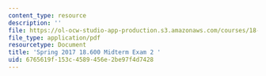 ```yaml
---
content_type: resource
description: ''
file: https://ol-ocw-studio-app-production.s3.amazonaws.com/courses/18-600-probability-and-random-variables-fall-2019/6765619f153c4589456e2be97f4d7428_MIT18_600F19_mid2_2017.pdf
file_type: application/pdf
resourcetype: Document
title: 'Spring 2017 18.600 Midterm Exam 2 '
uid: 6765619f-153c-4589-456e-2be97f4d7428
---
```

